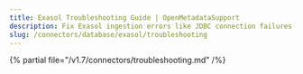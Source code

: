 ```yaml
---
title: Exasol Troubleshooting Guide | OpenMetadataSupport
description: Fix Exasol ingestion errors like JDBC connection failures, incorrect credentials, or schema parsing issues.
slug: /connectors/database/exasol/troubleshooting
---
```


{% partial file="/v1.7/connectors/troubleshooting.md" /%}
